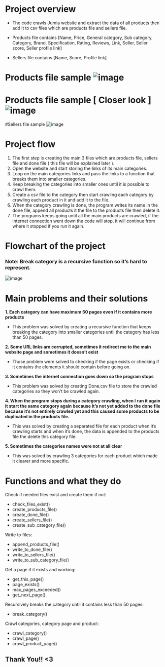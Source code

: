 # Project overview
- The code crawls Jumia website and extract the data of all products then add it to csv files which are products file and sellers file.

- Products file contains [Name, Price, General category, Sub category, Category, Brand, Specification, Rating, Reviews, Link, Seller, Seller score, Seller profile link]

- Sellers file contains [Name, Score, Profile link]

# Products file sample ![image](https://user-images.githubusercontent.com/107722015/192972205-4deeaaba-d9f9-4f7e-b55f-d383eb5c9e23.png)

# Products file sample [ Closer look ] ![image](https://user-images.githubusercontent.com/107722015/192973964-dd47570e-b1de-45a6-926a-c28b13006095.png)


#Sellers file sample ![image](https://user-images.githubusercontent.com/107722015/192972886-e75e900f-a4d4-4800-8506-2ac783278913.png)

# Project flow
1. The first step is creating the main 3 files which are products file, sellers file and done file ( this file will be explained later ).
2. Open the website and start storing the links of its main categories.
3. Loop on the main categories links and pass the links to a function that breaks them into smaller categories.
4. Keep breaking the categories into smaller ones until it is possible to crawl them.
5. Create a csv file to the category then start crawling each category by crawling each product in it and add it to the file.
6. When the category crawling is done, the program writes its name in the done file, append all products it the file to the products file then delete it.
7. The programs keeps going until all the main products are crawled, if the internet connection went down the code will stop, it will continue from where it stopped if you run it again.

# Flowchart of the project
### Note: Break category is a recursive function so it’s hard to represent.
![image](https://user-images.githubusercontent.com/107722015/192973376-0b8e045c-ef95-4624-9c1d-a71bdd934ad6.png)

# Main problems and their solutions

**1. Each category can have maximum 50 pages even if it contains more products**

- This problem was solved by creating a recursive function that keeps breaking the category into smaller categories until the category has less than 50 pages.

**2. Some URL links are corrupted, sometimes it redirect me to the main website page and sometimes it doesn’t exist**

- Those problem were solved to checking if the page exists or checking if it contains the elements it should contain before going on.

**3. Sometimes the internet connection goes down so the program stops**

- This problem was solved by creating Done.csv file to store the crawled categories so they won’t be crawled again.

**4. When the program stops during a category crawling, when I run it again it start the same category again because it’s not yet added to the done file because it’s not entirely crawled yet and this caused some products to be duplicated in the products file.**

- This was solved by creating a separated file for each product when it’s crawling starts and when it’s done, the data is appended to the products file the delete this category file.

**5. Sometimes the categories names were not at all clear**

- This was solved by crawling 3 categories for each product which made it clearer and more specific.

# Functions and what they do
Check if needed files exist and create them if not:
- check_files_exist()
- create_products_file()
- create_done_file()
- create_sellers_file()
- create_sub_category_file()

Write to files:
- append_products_file()
- write_to_done_file()
- write_to_sellers_file()
- write_to_sub_category_file()

Get a page if it exists and working:
- get_this_page()
- page_exists()
- max_pages_exceeded()
- get_next_page()

Recursively breaks the category until it contains less than 50 pages:
- break_category()

Crawl categories, category page and product:
- crawl_category()
- crawl_page()
- crawl_product_page()


## Thank You!! <3
